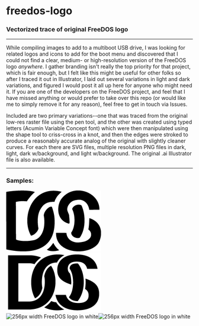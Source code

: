 # freedos-logo

### Vectorized trace of original FreeDOS logo
---
While compiling images to add to a multiboot USB drive, I was looking for related logos and icons to add for the boot menu and discovered that I could not find a clear, medium- or high-resolution version of the FreeDOS logo *anywhere*. I gather branding isn't really the top priority for that project, which is fair enough, but I felt like this might be useful for other folks so after I traced it out in Illustrator, I laid out several variations in light and dark variations, and figured I would post it all up here for anyone who might need it. If you are one of the developers on the FreeDOS project, and feel that I have missed anything or would prefer to take over this repo (or would like me to simply remove it for any reason), feel free to get in touch via Issues.

Included are two primary variations--one that was traced from the original low-res raster file using the pen tool, and the other was created using typed letters (Acumin Variable Concept font) which were then manipulated using the shape tool to criss-cross in a knot, and then the edges were stroked to produce a reasonably accurate analog of the original with slightly cleaner curves. For each there are SVG files, multiple resolution PNG files in dark, light, dark w/background, and light w/background. The original .ai Illustrator file is also available.

---

### Samples:

![256px width FreeDOS logo in black](https://github.com/nativeit-dev/freedos-logo/blob/42a595b7946417f3f7f68cfd12635b180d2c473b/PNG/traced-light-256w.png)![256px width FreeDOS logo in white](https://github.com/nativeit-dev/freedos-logo/blob/42a595b7946417f3f7f68cfd12635b180d2c473b/PNG/typed-light-256w.png)![256px width FreeDOS logo in white](https://github.com/nativeit-dev/freedos-logo/blob/42a595b7946417f3f7f68cfd12635b180d2c473b/PNG/traced-square-light-256w.png)![256px width FreeDOS logo in white](https://github.com/nativeit-dev/freedos-logo/blob/42a595b7946417f3f7f68cfd12635b180d2c473b/PNG/typed-square-light-256w.png)
